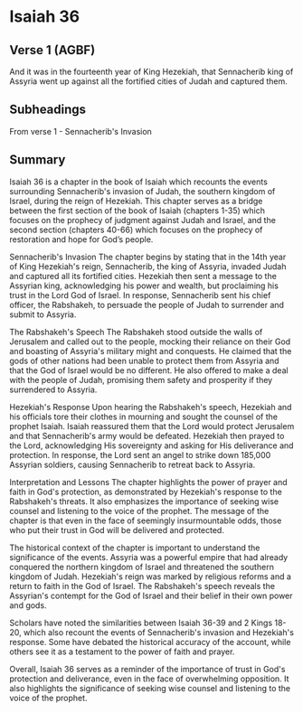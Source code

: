 # Isaiah 36

## Verse 1 (AGBF)

And it was in the fourteenth year of King Hezekiah, that Sennacherib king of Assyria went up against all the fortified cities of Judah and captured them.

## Subheadings

From verse 1 - Sennacherib's Invasion

## Summary

Isaiah 36 is a chapter in the book of Isaiah which recounts the events surrounding Sennacherib's invasion of Judah, the southern kingdom of Israel, during the reign of Hezekiah. This chapter serves as a bridge between the first section of the book of Isaiah (chapters 1-35) which focuses on the prophecy of judgment against Judah and Israel, and the second section (chapters 40-66) which focuses on the prophecy of restoration and hope for God’s people.

Sennacherib's Invasion
The chapter begins by stating that in the 14th year of King Hezekiah's reign, Sennacherib, the king of Assyria, invaded Judah and captured all its fortified cities. Hezekiah then sent a message to the Assyrian king, acknowledging his power and wealth, but proclaiming his trust in the Lord God of Israel. In response, Sennacherib sent his chief officer, the Rabshakeh, to persuade the people of Judah to surrender and submit to Assyria.

The Rabshakeh's Speech
The Rabshakeh stood outside the walls of Jerusalem and called out to the people, mocking their reliance on their God and boasting of Assyria's military might and conquests. He claimed that the gods of other nations had been unable to protect them from Assyria and that the God of Israel would be no different. He also offered to make a deal with the people of Judah, promising them safety and prosperity if they surrendered to Assyria.

Hezekiah's Response
Upon hearing the Rabshakeh's speech, Hezekiah and his officials tore their clothes in mourning and sought the counsel of the prophet Isaiah. Isaiah reassured them that the Lord would protect Jerusalem and that Sennacherib's army would be defeated. Hezekiah then prayed to the Lord, acknowledging His sovereignty and asking for His deliverance and protection. In response, the Lord sent an angel to strike down 185,000 Assyrian soldiers, causing Sennacherib to retreat back to Assyria.

Interpretation and Lessons
The chapter highlights the power of prayer and faith in God's protection, as demonstrated by Hezekiah's response to the Rabshakeh's threats. It also emphasizes the importance of seeking wise counsel and listening to the voice of the prophet. The message of the chapter is that even in the face of seemingly insurmountable odds, those who put their trust in God will be delivered and protected. 

The historical context of the chapter is important to understand the significance of the events. Assyria was a powerful empire that had already conquered the northern kingdom of Israel and threatened the southern kingdom of Judah. Hezekiah's reign was marked by religious reforms and a return to faith in the God of Israel. The Rabshakeh's speech reveals the Assyrian's contempt for the God of Israel and their belief in their own power and gods.

Scholars have noted the similarities between Isaiah 36-39 and 2 Kings 18-20, which also recount the events of Sennacherib's invasion and Hezekiah's response. Some have debated the historical accuracy of the account, while others see it as a testament to the power of faith and prayer.

Overall, Isaiah 36 serves as a reminder of the importance of trust in God's protection and deliverance, even in the face of overwhelming opposition. It also highlights the significance of seeking wise counsel and listening to the voice of the prophet.